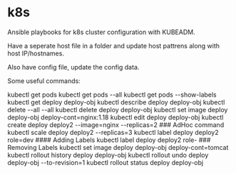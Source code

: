 # k8s
Ansible playbooks for k8s cluster configuration with KUBEADM.

Have a seperate host file in a folder and update host pattrens along with host IP/hostnames.

Also have config file, update the config data. 



Some useful commands: 

kubectl get pods
kubectl get pods --all
kubectl get pods --show-labels
kubectl get deploy deploy-obj
kubectl describe deploy deploy-obj
kubectl delete --all --all
kubectl delete deploy deploy-obj
kubectl set image deploy deploy-obj deploy-cont=nginx:1.18
kubectl edit deploy deploy-obj
kubectl create deploy deploy2 --image=nginx --replicas=2  ### AdHoc command
kubectl scale deploy deploy2 --replicas=3
kubectl label deploy deploy2 role=dev  #### Adding Labels
kubectl label deploy deploy2 role-  ### Removing Labels
 kubectl set image deploy deploy-obj deploy-cont=tomcat
 kubectl rollout history deploy deploy-obj 
 kubectl rollout undo deploy deploy-obj --to-revision=1
 kubectl rollout status deploy deploy-obj
 


